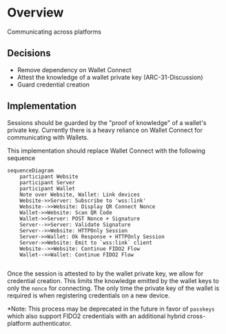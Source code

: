 # Overview

Communicating across platforms

## Decisions

- Remove dependency on Wallet Connect
- Attest the knowledge of a wallet private key (ARC-31-Discussion)
- Guard credential creation

## Implementation

Sessions should be guarded by the "proof of knowledge" of a wallet's private key. Currently
there is a heavy reliance on Wallet Connect for communicating with Wallets. 


This implementation should replace Wallet Connect with the following sequence
```mermaid
sequenceDiagram
    participant Website
    participant Server
    participant Wallet
    Note over Website, Wallet: Link devices
    Website->>Server: Subscribe to 'wss:link'
    Website-->>Website: Display QR Connect Nonce
    Wallet->>Website: Scan QR Code
    Wallet->>Server: POST Nonce + Signature
    Server-->>Server: Validate Signature
    Server-->>Website: HTTPOnly Session
    Server->>Wallet: Ok Response + HTTPOnly Session
    Server->>Website: Emit to `wss:link` client
    Website-->>Website: Continue FIDO2 Flow
    Wallet-->>Wallet: Continue FIDO2 Flow
    
```

Once the session is attested to by the wallet private key, we allow for credential creation.
This limits the knowledge emitted by the wallet keys to only the `nonce` for connecting. The only time
the private key of the wallet is required is when registering credentials on a new device. 

*Note: This process may be deprecated in the future in favor of `passkeys` which also support FIDO2 credentials with an 
additional hybrid cross-platform authenticator.
